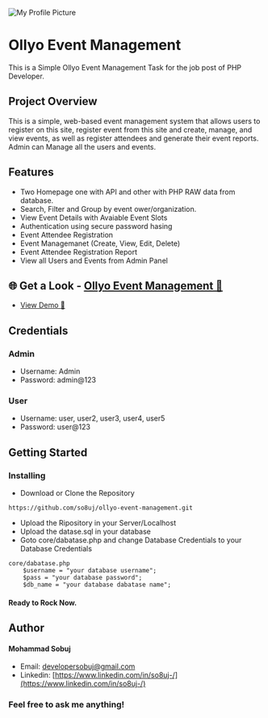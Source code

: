 ![My Profile Picture](https://oem.watermarkbd.com/homepage_sample.png)

# Ollyo Event Management
This is a Simple Ollyo Event Management Task for the job post of PHP Developer.

## Project Overview
This is a simple, web-based event management system that allows users to register on this site, register event from this site and create, manage, and view events, as well as register attendees and generate their event reports. Admin can Manage all the users and events.

## Features
* Two Homepage one with API and other with PHP RAW data from database.
* Search, Filter and Group by event ower/organization.
* View Event Details with Avaiable Event Slots 
* Authentication using secure password hasing 
*  Event Attendee Registration
* Event Managemanet (Create, View, Edit, Delete)
* Event Attendee Registration Report
* View all Users and Events from Admin Panel

## 🌐 Get a Look - [Ollyo Event Management 🔗](https://oem.watermarkbd.com/) 
* [View Demo 🔗](https://oem.watermarkbd.com/) 

## Credentials
### Admin
* Username: Admin
* Password: admin@123

### User
* Username: user, user2, user3, user4, user5
* Password: user@123

## Getting Started

### Installing

* Download or Clone  the Repository
```
https://github.com/so8uj/ollyo-event-management.git
```
* Upload the Ripository in your Server/Localhost
* Upload the datase.sql in your database
* Goto core/dabatase.php and change Database Credentials to your Database Credentials
```
core/dabatase.php
    $username = "your database username";
    $pass = "your database password";
    $db_name = "your database dabatase name";
```
#### Ready to Rock Now.

## Author
#### Mohammad Sobuj 
* Email: [developersobuj@gmail.com](mailto:developersobuj@gmail.com)
* Linkedin: [https://www.linkedin.com/in/so8uj-/](https://www.linkedin.com/in/so8uj-/)

### Feel free to ask me anything!
